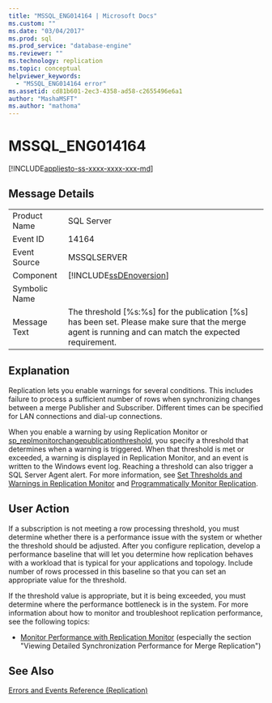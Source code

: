 ```yaml
---
title: "MSSQL_ENG014164 | Microsoft Docs"
ms.custom: ""
ms.date: "03/04/2017"
ms.prod: sql
ms.prod_service: "database-engine"
ms.reviewer: ""
ms.technology: replication
ms.topic: conceptual
helpviewer_keywords: 
  - "MSSQL_ENG014164 error"
ms.assetid: cd81b601-2ec3-4358-ad58-c2655496e6a1
author: "MashaMSFT"
ms.author: "mathoma"
---
```

# MSSQL_ENG014164
[!INCLUDE[appliesto-ss-xxxx-xxxx-xxx-md](../../includes/appliesto-ss-xxxx-xxxx-xxx-md.md)]
    
## Message Details  
  
|||  
|-|-|  
|Product Name|SQL Server|  
|Event ID|14164|  
|Event Source|MSSQLSERVER|  
|Component|[!INCLUDE[ssDEnoversion](../../includes/ssdenoversion-md.md)]|  
|Symbolic Name||  
|Message Text|The threshold [%s:%s] for the publication [%s] has been set. Please make sure that the merge agent is running and can match the expected requirement.|  
  
## Explanation  
 Replication lets you enable warnings for several conditions. This includes failure to process a sufficient number of rows when synchronizing changes between a merge Publisher and Subscriber. Different times can be specified for LAN connections and dial-up connections.  
  
 When you enable a warning by using Replication Monitor or [sp_replmonitorchangepublicationthreshold](../../relational-databases/system-stored-procedures/sp-replmonitorchangepublicationthreshold-transact-sql.md), you specify a threshold that determines when a warning is triggered. When that threshold is met or exceeded, a warning is displayed in Replication Monitor, and an event is written to the Windows event log. Reaching a threshold can also trigger a SQL Server Agent alert. For more information, see [Set Thresholds and Warnings in Replication Monitor](../../relational-databases/replication/monitor/set-thresholds-and-warnings-in-replication-monitor.md) and [Programmatically Monitor Replication](../../relational-databases/replication/monitor/programmatically-monitor-replication.md).  
  
## User Action  
 If a subscription is not meeting a row processing threshold, you must determine whether there is a performance issue with the system or whether the threshold should be adjusted. After you configure replication, develop a performance baseline that will let you determine how replication behaves with a workload that is typical for your applications and topology. Include number of rows processed in this baseline so that you can set an appropriate value for the threshold.  
  
 If the threshold value is appropriate, but it is being exceeded, you must determine where the performance bottleneck is in the system. For more information about how to monitor and troubleshoot replication performance, see the following topics:  
  
-   [Monitor Performance with Replication Monitor](../../relational-databases/replication/monitor/monitor-performance-with-replication-monitor.md) (especially the section "Viewing Detailed Synchronization Performance for Merge Replication")  
  
## See Also  
 [Errors and Events Reference &#40;Replication&#41;](../../relational-databases/replication/errors-and-events-reference-replication.md)  
  
  
